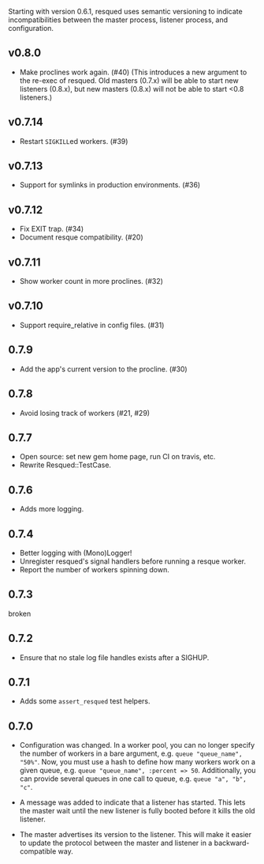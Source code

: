 Starting with version 0.6.1, resqued uses semantic versioning to indicate incompatibilities between the master process, listener process, and configuration.

v0.8.0
------

* Make proclines work again. (#40) (This introduces a new argument to the re-exec of resqued. Old masters (0.7.x) will be able to start new listeners (0.8.x), but new masters (0.8.x) will not be able to start <0.8 listeners.)

v0.7.14
-------

* Restart `SIGKILL`ed workers. (#39)

v0.7.13
-------

* Support for symlinks in production environments. (#36)

v0.7.12
-------

* Fix EXIT trap. (#34)
* Document resque compatibility. (#20)

v0.7.11
-------

* Show worker count in more proclines. (#32)

v0.7.10
-------

* Support require_relative in config files. (#31)

0.7.9
-----

* Add the app's current version to the procline. (#30)

0.7.8
-----

* Avoid losing track of workers (#21, #29)

0.7.7
-----

* Open source: set new gem home page, run CI on travis, etc.
* Rewrite Resqued::TestCase.

0.7.6
-----

* Adds more logging.

0.7.4
-----

* Better logging with (Mono)Logger!
* Unregister resqued's signal handlers before running a resque worker.
* Report the number of workers spinning down.

0.7.3
-----

broken

0.7.2
-----

* Ensure that no stale log file handles exists after a SIGHUP.

0.7.1
-----

* Adds some `assert_resqued` test helpers.

0.7.0
-----

* Configuration was changed. In a worker pool, you can no longer specify the number of workers in a bare argument, e.g. `queue "queue_name", "50%"`. Now, you must use a hash to define how many workers work on a given queue, e.g. `queue "queue_name", :percent => 50`. Additionally, you can provide several queues in one call to queue, e.g. `queue "a", "b", "c"`.

* A message was added to indicate that a listener has started. This lets the master wait until the new listener is fully booted before it kills the old listener.

* The master advertises its version to the listener. This will make it easier to update the protocol between the master and listener in a backward-compatible way.
